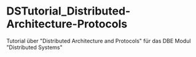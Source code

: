 # DSTutorial_Distributed-Architecture-Protocols
Tutorial über "Distributed Architecture and Protocols" für das DBE Modul "Distributed Systems"
